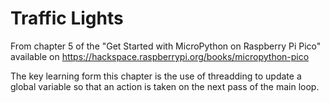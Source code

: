 # Traffic Lights
From chapter 5 of the "Get Started with MicroPython on Raspberry Pi Pico" available on https://hackspace.raspberrypi.org/books/micropython-pico

The key learning form this chapter is the use of threadding to update a global variable so that an action is taken on the next pass of the main loop.
